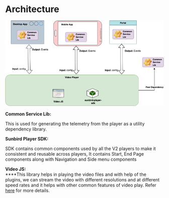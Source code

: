 # Architecture

![](<../../../../../.gitbook/assets/Content  player Achitecture-PDF player-Video player.drawio.png>)

**Common Service Lib:**

This is used for generating the telemetry from the player as a utility dependency library.



**Sunbird Player SDK:**

SDK contains common components used by all the V2 players to make it consistent and reusable across players, It contains Start, End Page components along with Navigation and Side menu components



**Video JS:**\
****This library helps in playing the video files and with help of the plugins, we can stream the video with different resolutions and at different speed rates and it helps with other common features of video play. Refer [here](https://github.com/videojs/video.js) for more details.
